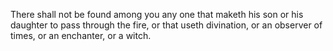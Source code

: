 There shall not be found among you any one that maketh his son or his daughter to pass through the fire, or that useth divination, or an observer of times, or an enchanter, or a witch.

